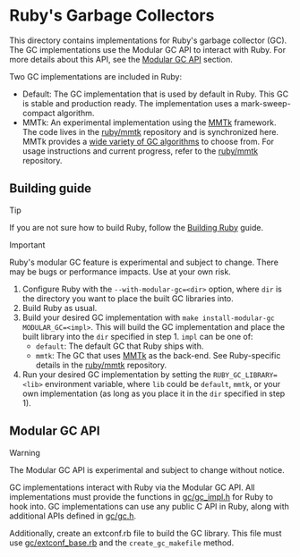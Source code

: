 # Ruby's Garbage Collectors

This directory contains implementations for Ruby's garbage collector (GC). The GC implementations use the Modular GC API to interact with Ruby. For more details about this API, see the [Modular GC API](#modular-gc-api) section.

Two GC implementations are included in Ruby:

- Default: The GC implementation that is used by default in Ruby. This GC is stable and production ready. The implementation uses a mark-sweep-compact algorithm.
- MMTk: An experimental implementation using the [MMTk](https://www.mmtk.io/) framework. The code lives in the [ruby/mmtk](https://github.com/ruby/mmtk) repository and is synchronized here. MMTk provides a [wide variety of GC algorithms](https://www.mmtk.io/status#implemented-collectors) to choose from. For usage instructions and current progress, refer to the [ruby/mmtk](https://github.com/ruby/mmtk) repository.

## Building guide

> [!TIP]
> If you are not sure how to build Ruby, follow the [Building Ruby](https://docs.ruby-lang.org/en/master/contributing/building_ruby_md.html) guide.

> [!IMPORTANT]
> Ruby's modular GC feature is experimental and subject to change. There may be bugs or performance impacts. Use at your own risk.

1. Configure Ruby with the `--with-modular-gc=<dir>` option, where `dir` is the directory you want to place the built GC libraries into.
2. Build Ruby as usual.
3. Build your desired GC implementation with `make install-modular-gc MODULAR_GC=<impl>`. This will build the GC implementation and place the built library into the `dir` specified in step 1. `impl` can be one of:
    - `default`: The default GC that Ruby ships with.
    - `mmtk`: The GC that uses [MMTk](https://www.mmtk.io/) as the back-end. See Ruby-specific details in the [ruby/mmtk](https://github.com/ruby/mmtk) repository.
4. Run your desired GC implementation by setting the `RUBY_GC_LIBRARY=<lib>` environment variable, where `lib` could be `default`, `mmtk`, or your own implementation (as long as you place it in the `dir` specified in step 1).

## Modular GC API

> [!WARNING]
> The Modular GC API is experimental and subject to change without notice.

GC implementations interact with Ruby via the Modular GC API. All implementations must provide the functions in [gc/gc_impl.h](https://github.com/ruby/ruby/blob/master/gc/gc_impl.h) for Ruby to hook into. GC implementations can use any public C API in Ruby, along with additional APIs defined in [gc/gc.h](https://github.com/ruby/ruby/blob/master/gc/gc.h).

Additionally, create an extconf.rb file to build the GC library. This file must use [gc/extconf_base.rb](https://github.com/ruby/ruby/blob/master/gc/extconf_base.rb) and the `create_gc_makefile` method.
